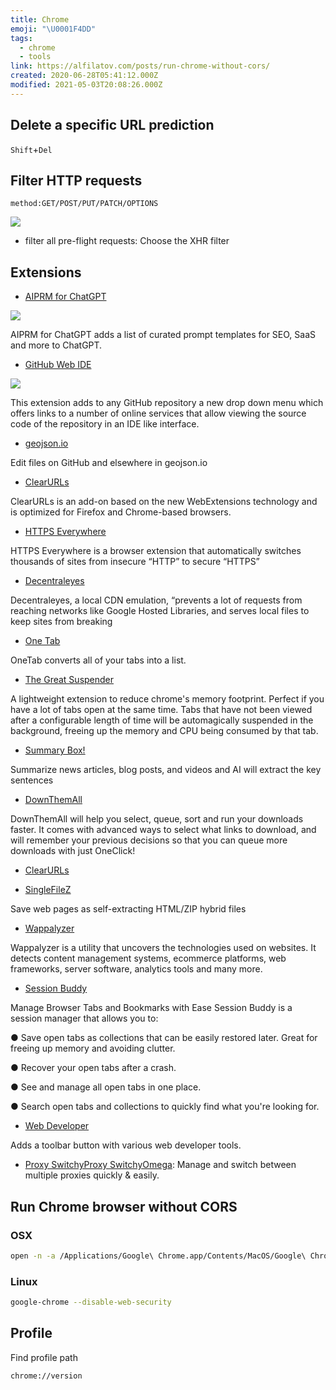 ```yaml
---
title: Chrome
emoji: "\U0001F4DD"
tags:
  - chrome
  - tools
link: https://alfilatov.com/posts/run-chrome-without-cors/
created: 2020-06-28T05:41:12.000Z
modified: 2021-05-03T20:08:26.000Z
---
```


## Delete a specific URL prediction

`Shift`+`Del`

## Filter HTTP requests

`method:GET/POST/PUT/PATCH/OPTIONS`

![](https://i.stack.imgur.com/9Zp8z.png)

- filter all pre-flight requests: Choose the XHR filter

## Extensions

- [AIPRM for ChatGPT](https://chrome.google.com/webstore/detail/aiprm-for-chatgpt/ojnbohmppadfgpejeebfnmnknjdlckgj)

![](https://lh3.googleusercontent.com/v6niIA5HQDeU_e1Qlnsf4BXoCTovtp3hQYgwMTRxHyrFZLAtqdI4oW_4Y6wKKdH085V5RMv12tD3Sk_azxdsTRv_BwQ=w640-h400-e365-rj-sc0x00ffffff)

AIPRM for ChatGPT adds a list of curated prompt templates for SEO, SaaS and more to ChatGPT.

- [GitHub Web IDE](https://github.com/zvizvi/GitHub-Web-IDE)

![](https://cdn.beekka.com/blogimg/asset/202111/bg2021111504.jpg)

This extension adds to any GitHub repository a new drop down menu which offers links to a number of online services that allow viewing the source code of the repository in an IDE like interface.

- [geojson.io](https://chrome.google.com/webstore/detail/geojsonio/oibjgofbhldcajfamjganpeacipebckp/related)

Edit files on GitHub and elsewhere in geojson.io

- [ClearURLs](https://github.com/ClearURLs/Addon)

ClearURLs is an add-on based on the new WebExtensions technology and is optimized for Firefox and Chrome-based browsers.

- [HTTPS Everywhere](https://chrome.google.com/webstore/detail/https-everywhere/gcbommkclmclpchllfjekcdonpmejbdp)

HTTPS Everywhere is a browser extension that automatically switches thousands of sites from insecure “HTTP” to secure “HTTPS”

- [Decentraleyes](https://chrome.google.com/webstore/detail/decentraleyes/ldpochfccmkkmhdbclfhpagapcfdljkj)

Decentraleyes, a local CDN emulation, “prevents a lot of requests from reaching networks like Google Hosted Libraries, and serves local files to keep sites from breaking

- [One Tab](https://chrome.google.com/webstore/detail/onetab/chphlpgkkbolifaimnlloiipkdnihall)

OneTab converts all of your tabs into a list.

- [The Great Suspender](https://chrome.google.com/webstore/detail/the-great-suspender-origi/ahmkjjgdligadogjedmnogbpbcpofeeo/related)

A lightweight extension to reduce chrome's memory footprint. Perfect if you have a lot of tabs open at the same time. Tabs that have not been viewed after a configurable length of time will be automagically suspended in the background, freeing up the memory and CPU being consumed by that tab.

- [Summary Box!](https://github.com/deanoemcke/thegreatsuspender)

Summarize news articles, blog posts, and videos and AI will extract the key sentences

- [DownThemAll](https://chrome.google.com/webstore/detail/downthemall/nljkibfhlpcnanjgbnlnbjecgicbjkge)

DownThemAll will help you select, queue, sort and run your downloads faster. It comes with advanced ways to select what links to download, and will remember your previous decisions so that you can queue more downloads with just OneClick!

- [ClearURLs](https://chrome.google.com/webstore/detail/clearurls/lckanjgmijmafbedllaakclkaicjfmnk/related)

- [SingleFileZ](https://chrome.google.com/webstore/detail/singlefilez/offkdfbbigofcgdokjemgjpdockaafjg)

Save web pages as self-extracting HTML/ZIP hybrid files

- [Wappalyzer](https://chrome.google.com/webstore/detail/wappalyzer/gppongmhjkpfnbhagpmjfkannfbllamg)

Wappalyzer is a utility that uncovers the technologies used on websites. It detects content management systems, ecommerce platforms, web frameworks, server software, analytics tools and many more.

- [Session Buddy](https://chrome.google.com/webstore/detail/session-buddy/edacconmaakjimmfgnblocblbcdcpbko/related)

Manage Browser Tabs and Bookmarks with Ease
Session Buddy is a session manager that allows you to:

● Save open tabs as collections that can be easily restored later. Great for freeing up memory and avoiding clutter.

● Recover your open tabs after a crash.

● See and manage all open tabs in one place.

● Search open tabs and collections to quickly find what you're looking for.

- [Web Developer](https://chrome.google.com/webstore/detail/web-developer/bfbameneiokkgbdmiekhjnmfkcnldhhm)

Adds a toolbar button with various web developer tools.

- [Proxy SwitchyProxy SwitchyOmega](https://chrome.google.com/webstore/detail/proxy-switchyomega/padekgcemlokbadohgkifijomclgjgif): Manage and switch between multiple proxies quickly & easily.

## Run Chrome browser without CORS

### OSX

```sh
open -n -a /Applications/Google\ Chrome.app/Contents/MacOS/Google\ Chrome --args --user-data-dir="/tmp/chrome_dev_test" --disable-web-security
```

### Linux

```sh
google-chrome --disable-web-security
```

## Profile

Find profile path

```
chrome://version
```
